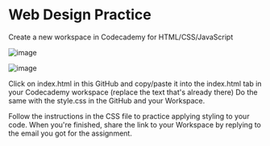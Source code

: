 # Web Design Practice
 
Create a new workspace in Codecademy for HTML/CSS/JavaScript

![image](https://github.com/CommunityRADvocate/sl-02/assets/144726665/f6051e7a-9c62-4b78-be59-7e67c002d1f1)

![image](https://github.com/CommunityRADvocate/sl-02/assets/144726665/28ea2b82-f4d5-4021-9e39-f462bee69a4b)

Click on index.html in this GitHub and copy/paste it into the index.html tab in your Codecademy workspace (replace the text that's already there)
Do the same with the style.css in the GitHub and your Workspace.

Follow the instructions in the CSS file to practice applying styling to your code. When you're finished, share the link to your Workspace by replying to the email you got for the assignment.

